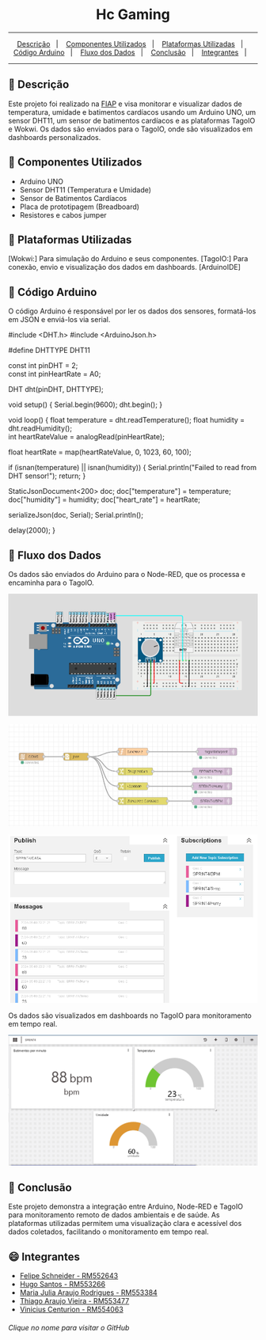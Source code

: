 <div align="center">
  <h1>Hc Gaming</h1>
</div>
<hr/>

<p align="center">
  <a href="#pushpin-Descrição">Descrição</a>&nbsp;&nbsp;&nbsp;|&nbsp;&nbsp;&nbsp;
  <a href="#pushpin-Componentes Utilizados">Componentes Utilizados</a>&nbsp;&nbsp;&nbsp;|&nbsp;&nbsp;&nbsp;
  <a href="#pushpin-Plataformas Utilizadas">Plataformas Utilizadas</a>&nbsp;&nbsp;&nbsp;|&nbsp;&nbsp;&nbsp;
  <a href="#pushpin-Código Arduino">Código Arduino</a>&nbsp;&nbsp;&nbsp;|&nbsp;&nbsp;&nbsp;
  <a href="#pushpin-Fluxo dos Dados">Fluxo dos Dados</a>&nbsp;&nbsp;&nbsp;|&nbsp;&nbsp;&nbsp;
  <a href="#pushpin-Conclusão">Conclusão</a>&nbsp;&nbsp;&nbsp;|&nbsp;&nbsp;&nbsp;
  <a href="#smile-Integrantes">Integrantes</a>&nbsp;&nbsp;&nbsp;|&nbsp;&nbsp;&nbsp;
</p>
<hr/>

## :pushpin: Descrição

Este projeto foi realizado na [FIAP](https://www.fiap.com.br/) e visa monitorar e visualizar dados de temperatura, umidade e batimentos cardíacos usando um Arduino UNO, um sensor DHT11, um sensor de batimentos cardíacos e as plataformas TagoIO e Wokwi. Os dados são enviados para o TagoIO, onde são visualizados em dashboards personalizados.

## :pushpin: Componentes Utilizados

- Arduino UNO
- Sensor DHT11 (Temperatura e Umidade)
- Sensor de Batimentos Cardíacos
- Placa de prototipagem (Breadboard)
- Resistores e cabos jumper

## :pushpin: Plataformas Utilizadas

[Wokwi:] Para simulação do Arduino e seus componentes.
[TagoIO:] Para conexão, envio e visualização dos dados em dashboards.
[ArduinoIDE] 


## :pushpin: Código Arduino

O código Arduino é responsável por ler os dados dos sensores, formatá-los em JSON e enviá-los via serial.

#include <DHT.h>
#include <ArduinoJson.h>
 
#define DHTTYPE DHT11   
 
const int pinDHT = 2;        
const int pinHeartRate = A0;
 
DHT dht(pinDHT, DHTTYPE);
 
void setup() {
  Serial.begin(9600);
  dht.begin();
}
 
void loop() {
  float temperature = dht.readTemperature(); 
  float humidity = dht.readHumidity();       
  int heartRateValue = analogRead(pinHeartRate);
 
  float heartRate = map(heartRateValue, 0, 1023, 60, 100);
 
  if (isnan(temperature) || isnan(humidity)) {
    Serial.println("Failed to read from DHT sensor!");
    return;
  }
 
  StaticJsonDocument<200> doc;
  doc["temperature"] = temperature;
  doc["humidity"] = humidity;
  doc["heart_rate"] = heartRate;
 
  serializeJson(doc, Serial);
  Serial.println();
 
  delay(2000);
}

## :pushpin: Fluxo dos Dados 

Os dados são enviados do Arduino para o Node-RED, que os processa e encaminha para o TagoIO.

![alt text](arduino-1.png)

![alt text](node-1.png)

![alt text](connection-1.png)

Os dados são visualizados em dashboards no TagoIO para monitoramento em tempo real.

![alt text](dash_tago-1.png)

## :pushpin: Conclusão

Este projeto demonstra a integração entre Arduino, Node-RED e TagoIO para monitoramento remoto de dados ambientais e de saúde. As plataformas utilizadas permitem uma visualização clara e acessível dos dados coletados, facilitando o monitoramento em tempo real.

## :smile: Integrantes

- [Felipe Schneider - RM552643](https://github.com/felpschneider)
- [Hugo Santos - RM553266](https://github.com/ThiagoAraujot/CP1-WebDevelopment/commits?author=guguim)
- [Maria Julia Araujo Rodrigues - RM553384](https://github.com/majuaraujo)
- [Thiago Araujo Vieira - RM553477](https://github.com/ThiagoAraujot)
- [Vinicius Centurion - RM554063](https://github.com/vinicenturion)

###### Clique no nome para visitar o GitHub
